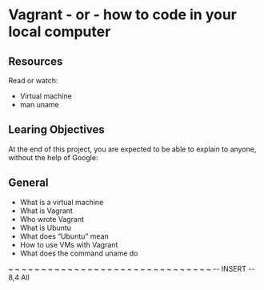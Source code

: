 # Vagrant - or - how to code in your local computer

## Resources
Read or watch:

  * Virtual machine
  * man uname 
## Learing Objectives
At the end of this project, you are expected to be able to explain to anyone, without the help of Google:

## General
  * What is a virtual machine
  * What is Vagrant
  * Who wrote Vagrant
  * What is Ubuntu
  * What does “Ubuntu” mean
  * How to use VMs with Vagrant
  * What does the command uname do







~
~
~
~
~
~
~
~
~
~
~
~
~
~
~
~
~
~
~
~
~
~
~
~
~
~
~
~
~
~
~
-- INSERT --                                                  8,4           All

